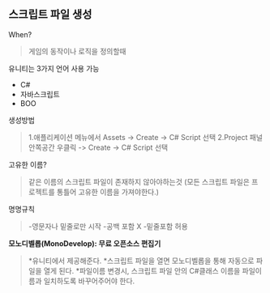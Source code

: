 스크립트 파일 생성
------

When?
>게임의 동작이나 로직을 정의할때

유니티는 3가지 언어 사용 가능
- C#
- 자바스크립트
- BOO

생성방법
>1.애플리케이션 메뉴에서 Assets -> Create -> C# Script 선택
>2.Project 패널 안쪽공간 우클릭 -> Create -> C# Script 선택

고유한 이름?
>같은 이름의 스크립트 파일이 존재하지 않아야하는것 (모든 스크립트 파일은 프로젝트를 통틀어 고유한 이름을 가져야한다.)

명명규칙
>-영문자나 밑줄로만 시작
>-공백 포함 X
>-밑줄포함 허용

**모노디벨롭(MonoDevelop): 무료 오픈소스 편집기**
> *유니티에서 제공해준다.
> *스크립트 파일을 열면 모노디벨롭을 통해 자동으로 파일을 열게 된다.
> *파일이름 변경시, 스크립트 파일 안의 C#클래스 이름을 파일이름과 일치하도록 바꾸어주어야 한다.
